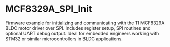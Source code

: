# MCF8329A_SPI_Init
Firmware example for initializing and communicating with the TI MCF8329A BLDC motor driver over SPI. Includes register setup, SPI routines and optional UART debug output. Ideal for embedded engineers working with STM32 or similar microcontrollers in BLDC applications.
